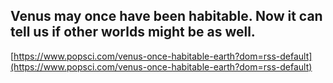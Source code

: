 ## Venus may once have been habitable. Now it can tell us if other worlds might be as well.
  
  [https://www.popsci.com/venus-once-habitable-earth?dom=rss-default](https://www.popsci.com/venus-once-habitable-earth?dom=rss-default)